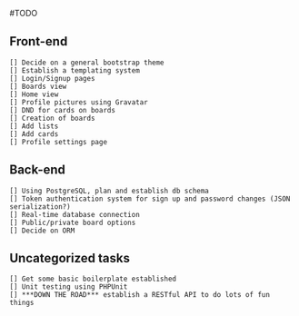 #TODO

## Front-end
    [] Decide on a general bootstrap theme
    [] Establish a templating system
    [] Login/Signup pages
    [] Boards view
    [] Home view
    [] Profile pictures using Gravatar
    [] DND for cards on boards
    [] Creation of boards
    [] Add lists
    [] Add cards
    [] Profile settings page

## Back-end
    [] Using PostgreSQL, plan and establish db schema
    [] Token authentication system for sign up and password changes (JSON serialization?)
    [] Real-time database connection
    [] Public/private board options
    [] Decide on ORM

## Uncategorized tasks
    [] Get some basic boilerplate established 
    [] Unit testing using PHPUnit
    [] ***DOWN THE ROAD*** establish a RESTful API to do lots of fun things